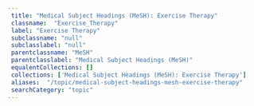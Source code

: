 ```yaml
--- 
 title: "Medical Subject Headings (MeSH): Exercise Therapy" 
 classname:  "Exercise_Therapy" 
 label: "Exercise Therapy" 
 subclassname: "null" 
 subclasslabel: "null" 
 parentclassname: "MeSH" 
 parentclasslabel: "Medical Subject Headings (MeSH)" 
 equalentCollections: [] 
 collections: ['Medical Subject Headings (MeSH): Exercise Therapy']
 aliases:  "/topic/medical-subject-headings-mesh-exercise-therapy"  
 searchCategory: "topic" 
---
```


